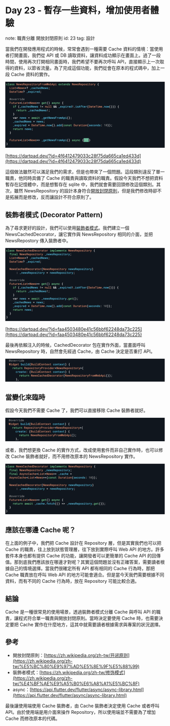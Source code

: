 # Day 23 - 暫存一些資料，增加使用者體驗

note: 職責分離 開放封閉原則
id: 23
tag: 設計

當我們在開發應用程式的時候，常常會遇到一種需要 Cache 資料的情境：當使用者打開畫面，我們從 API 或 DB 讀取資料，讓資料成功顯示在畫面上。過了一段時間，使用再次打開相同畫面時，我們希望不要再次呼叫 API，直接顯示上一次取得的資料，以節省流量。為了完成這個功能，我們從會在原本的程式碼中，加上一段 Cache 資料的實作。

![it_img_22_1.png](Day%2023%20-%20%E6%9A%AB%E5%AD%98%E4%B8%80%E4%BA%9B%E8%B3%87%E6%96%99%EF%BC%8C%E5%A2%9E%E5%8A%A0%E4%BD%BF%E7%94%A8%E8%80%85%E9%AB%94%E9%A9%97/it_img_22_1.png)

[https://dartpad.dev/?id=4f6412479033c28f75da665ca1ed433d](https://dartpad.dev/?id=4f6412479033c28f75da665ca1ed433d)

這個做法雖然可以滿足我們的需求，但是也帶來了一個問題。這段類別違反了單一職責，他同時具備了 Cache 的職責與讀取資料的職責。假設今天我們不想把資料暫存在記憶體中，而是想暫存在 sqlite 中，我們就會需要回頭修改這個類別。其次，雖然 NewsRepository 的設計本身符合[開放封閉原則](https://zh.wikipedia.org/zh-tw/%E5%BC%80%E9%97%AD%E5%8E%9F%E5%88%99)，但是我們修改時卻不是拓展而是修改，反而讓設計不符合原則了。

## 裝飾者模式 (Decorator Pattern)

為了尋求更好的設計，我們可以使用[裝飾者模式](https://zh.wikipedia.org/zh-tw/%E4%BF%AE%E9%A5%B0%E6%A8%A1%E5%BC%8F)。我們建立一個 NewsCachedDecorator，讓它實作與 NewsRepository 相同的介面，並把 NewsRepostory 傳入裝飾者中。

![it_img_22_2.png](Day%2023%20-%20%E6%9A%AB%E5%AD%98%E4%B8%80%E4%BA%9B%E8%B3%87%E6%96%99%EF%BC%8C%E5%A2%9E%E5%8A%A0%E4%BD%BF%E7%94%A8%E8%80%85%E9%AB%94%E9%A9%97/it_img_22_2.png)

[https://dartpad.dev/?id=faa4503480e41c56bbf62248da73c225](https://dartpad.dev/?id=faa4503480e41c56bbf62248da73c225)

最後再依賴注入的時候，CachedDecorator 包在實作外面，當畫面呼叫 NewsRepository 時，自然會先經過 Cache，由 Cache 決定是否重打 API。

![it_img_22_3.png](Day%2023%20-%20%E6%9A%AB%E5%AD%98%E4%B8%80%E4%BA%9B%E8%B3%87%E6%96%99%EF%BC%8C%E5%A2%9E%E5%8A%A0%E4%BD%BF%E7%94%A8%E8%80%85%E9%AB%94%E9%A9%97/it_img_22_3.png)

## 當變化來臨時

假設今天我們不需要 Cache 了，我們可以直接移除 Cache 裝飾者就好。

![it_img_22_4.png](Day%2023%20-%20%E6%9A%AB%E5%AD%98%E4%B8%80%E4%BA%9B%E8%B3%87%E6%96%99%EF%BC%8C%E5%A2%9E%E5%8A%A0%E4%BD%BF%E7%94%A8%E8%80%85%E9%AB%94%E9%A9%97/it_img_22_4.png)

或者，我們想更換 Cache 的實作方式，改成使用套件而非自己實作時，也可以修改 Cache 裝飾者就好，而不用修改原本的 NewsRepository 實作。

![it_img_22_5.png](Day%2023%20-%20%E6%9A%AB%E5%AD%98%E4%B8%80%E4%BA%9B%E8%B3%87%E6%96%99%EF%BC%8C%E5%A2%9E%E5%8A%A0%E4%BD%BF%E7%94%A8%E8%80%85%E9%AB%94%E9%A9%97/it_img_22_5.png)

## 應該在哪邊 Cache 呢？

在上面的例子中，我們把 Cache 設計在 Repository 層，但是其實我們也可以把 Cache 的職責，往上放到狀態管理層，往下放到實際呼叫 Web API 的地方。許多套件本身也都有提供 Cache 的功能，讓開發者可以更簡單的 Cache API 的回傳值。那到底我們應該放在哪邊才對呢？其實這個問題並沒有正確答案，需要讀者根據自己的情境選擇。當我們很確定所有 API 都有相同的 Cache 行為時，那把 Cache 職責放在呼叫 Web API 的地方可能會適合。但是當今天我們需要根據不同資料，而有不同的 Cache 行為時，放在 Repository 可能比較合適。

## 結論

Cache 是一種很常見的使用場景，透過裝飾者模式分離 Cache 與呼叫 API 的職責，讓程式符合單一職責與開放封閉原則。當時決定要使用 Cache 時，也需要決定要把 Cache 實作在什麼地方，這其中就需要讀者根據需求與專案的狀況選擇。

## 參考

- 開放封閉原則：[https://zh.wikipedia.org/zh-tw/开闭原则](https://zh.wikipedia.org/zh-tw/%E5%BC%80%E9%97%AD%E5%8E%9F%E5%88%99)
- 裝飾者模式：[https://zh.wikipedia.org/zh-tw/修饰模式](https://zh.wikipedia.org/zh-tw/%E4%BF%AE%E9%A5%B0%E6%A8%A1%E5%BC%8F)
- async：[https://api.flutter.dev/flutter/async/async-library.html](https://api.flutter.dev/flutter/async/async-library.html)

最後讓使用端使用 Cache 裝飾者，由 Cache 裝飾者決定使用 Cache 或者呼叫 API。由於使用端是用介面來操作 Repository，所以使用端並不需要為了增加 Cache 而修改原本的代碼。